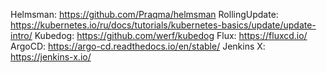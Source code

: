 Helmsman: https://github.com/Praqma/helmsman
RollingUpdate: https://kubernetes.io/ru/docs/tutorials/kubernetes-basics/update/update-intro/
Kubedog: https://github.com/werf/kubedog
Flux: https://fluxcd.io/
ArgoCD: https://argo-cd.readthedocs.io/en/stable/
Jenkins X: https://jenkins-x.io/
